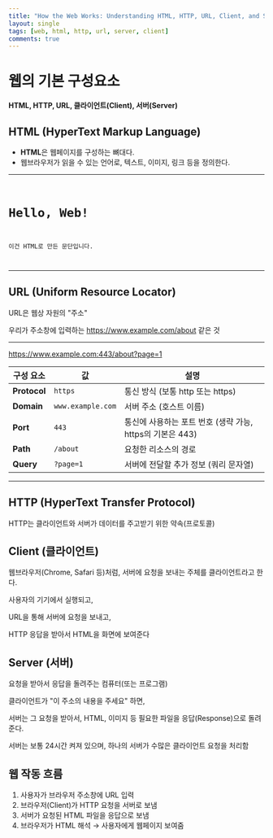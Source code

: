 ```yaml
---
title: "How the Web Works: Understanding HTML, HTTP, URL, Client, and Server "
layout: single
tags: [web, html, http, url, server, client]
comments: true
---
```


# 웹의 기본 구성요소

**HTML, HTTP, URL, 클라이언트(Client), 서버(Server)**

## HTML (HyperText Markup Language)

- **HTML**은 웹페이지를 구성하는 뼈대다.
- 웹브라우저가 읽을 수 있는 언어로, 텍스트, 이미지, 링크 등을 정의한다.

---
<pre><code>
<h1>Hello, Web!</h1>
<p>이건 HTML로 만든 문단입니다.</p>
</code></pre>
---

## URL (Uniform Resource Locator)
URL은 웹상 자원의 "주소"

우리가 주소창에 입력하는 https://www.example.com/about 같은 것

---
https://www.example.com:443/about?page=1

| 구성 요소    | 값                    | 설명 |
|-------------|-----------------------|------|
| **Protocol** | `https`               | 통신 방식 (보통 http 또는 https) |
| **Domain**   | `www.example.com`     | 서버 주소 (호스트 이름) |
| **Port**     | `443`                 | 통신에 사용하는 포트 번호 (생략 가능, https의 기본은 443) |
| **Path**     | `/about`              | 요청한 리소스의 경로 |
| **Query**    | `?page=1`             | 서버에 전달할 추가 정보 (쿼리 문자열) |

---

## HTTP (HyperText Transfer Protocol)

HTTP는 클라이언트와 서버가 데이터를 주고받기 위한 약속(프로토콜)

## Client (클라이언트)
웹브라우저(Chrome, Safari 등)처럼,
서버에 요청을 보내는 주체를 클라이언트라고 한다.

사용자의 기기에서 실행되고,

URL을 통해 서버에 요청을 보내고,

HTTP 응답을 받아서 HTML을 화면에 보여준다

## Server (서버)
요청을 받아서 응답을 돌려주는 컴퓨터(또는 프로그램)

클라이언트가 "이 주소의 내용을 주세요" 하면,

서버는 그 요청을 받아서, HTML, 이미지 등 필요한 파일을 응답(Response)으로 돌려준다.

서버는 보통 24시간 켜져 있으며, 하나의 서버가 수많은 클라이언트 요청을 처리함

## 웹 작동 흐름
1. 사용자가 브라우저 주소창에 URL 입력
2. 브라우저(Client)가 HTTP 요청을 서버로 보냄
3. 서버가 요청된 HTML 파일을 응답으로 보냄
4. 브라우저가 HTML 해석 → 사용자에게 웹페이지 보여줌


